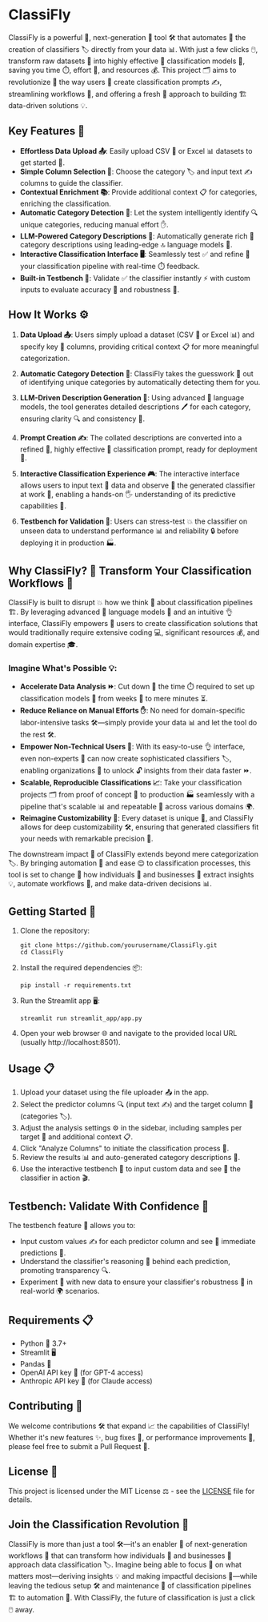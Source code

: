 # ClassiFly

ClassiFly is a powerful 💪, next-generation 🔄 tool 🛠️ that automates 🤖 the creation of classifiers 🏷️ directly from your data 📊. With just a few clicks 🖱️, transform raw datasets 📂 into highly effective 💯 classification models 🧠, saving you time ⏱️, effort 💪, and resources 💰. This project 🗂️ aims to revolutionize 🌟 the way users 👥 create classification prompts ✍️, streamlining workflows 🚀, and offering a fresh 🍃 approach to building 🏗️ data-driven solutions 💡.

## Key Features 🔑

- **Effortless Data Upload 📤**: Easily upload CSV 📄 or Excel 📊 datasets to get started 🚀.
- **Simple Column Selection 📑**: Choose the category 🏷️ and input text ✍️ columns to guide the classifier.
- **Contextual Enrichment 📚**: Provide additional context 📋 for categories, enriching the classification.
- **Automatic Category Detection 🤖**: Let the system intelligently identify 🔍 unique categories, reducing manual effort ✋.
- **LLM-Powered Category Descriptions 📝**: Automatically generate rich 💎 category descriptions using leading-edge 🔝 language models 🤖.
- **Interactive Classification Interface 🖥️**: Seamlessly test ✅ and refine 🔄 your classification pipeline with real-time ⏱️ feedback.
- **Built-in Testbench 🧪**: Validate ✅ the classifier instantly ⚡ with custom inputs to evaluate accuracy 🎯 and robustness 💪.

## How It Works ⚙️

1. **Data Upload 📤**: Users simply upload a dataset (CSV 📄 or Excel 📊) and specify key 🔑 columns, providing critical context 📋 for more meaningful categorization.

2. **Automatic Category Detection 🤖**: ClassiFly takes the guesswork 🤔 out of identifying unique categories by automatically detecting them for you.

3. **LLM-Driven Description Generation 📝**: Using advanced 🚀 language models, the tool generates detailed descriptions 🖊️ for each category, ensuring clarity 🔍 and consistency 📏.

4. **Prompt Creation ✍️**: The collated descriptions are converted into a refined 🔄, highly effective 💯 classification prompt, ready for deployment 🚀.

5. **Interactive Classification Experience 🎮**: The interactive interface allows users to input text 📝 data and observe 👀 the generated classifier at work 💼, enabling a hands-on 🖐️ understanding of its predictive capabilities 🧠.

6. **Testbench for Validation 🧪**: Users can stress-test 💥 the classifier on unseen data to understand performance 📊 and reliability 🔒 before deploying it in production 🏭.

## Why ClassiFly? 🤔 Transform Your Classification Workflows 🔄

ClassiFly is built to disrupt 💥 how we think 💭 about classification pipelines 🏗️. By leveraging advanced 🚀 language models 🤖 and an intuitive 👌 interface, ClassiFly empowers 💪 users to create classification solutions that would traditionally require extensive coding 💻, significant resources 💰, and domain expertise 🎓.

### Imagine What's Possible 💡:
- **Accelerate Data Analysis ⏩**: Cut down 🔪 the time ⏱️ required to set up classification models 🧠 from weeks 📅 to mere minutes ⏳.
- **Reduce Reliance on Manual Efforts ✋**: No need for domain-specific labor-intensive tasks 🛠️—simply provide your data 📊 and let the tool do the rest 🛠️.
- **Empower Non-Technical Users 💪**: With its easy-to-use 👌 interface, even non-experts 👥 can now create sophisticated classifiers 🏷️, enabling organizations 🏢 to unlock 🔓 insights from their data faster ⏩.
- **Scalable, Reproducible Classifications 📈**: Take your classification projects 🗂️ from proof of concept 📄 to production 🏭 seamlessly with a pipeline that's scalable 📊 and repeatable 🔁 across various domains 🌍.
- **Reimagine Customizability 🎨**: Every dataset is unique 🌟, and ClassiFly allows for deep customizability 🛠️, ensuring that generated classifiers fit your needs with remarkable precision 🎯.

The downstream impact 🌊 of ClassiFly extends beyond mere categorization 🏷️. By bringing automation 🤖 and ease 😌 to classification processes, this tool is set to change 🔄 how individuals 👥 and businesses 🏢 extract insights 💡, automate workflows 🔄, and make data-driven decisions 📊.

## Getting Started 🚀

1. Clone the repository:
   ```
   git clone https://github.com/yourusername/ClassiFly.git
   cd ClassiFly
   ```

2. Install the required dependencies 📦:
   ```
   pip install -r requirements.txt
   ```

3. Run the Streamlit app 🖥️:
   ```
   streamlit run streamlit_app/app.py
   ```

4. Open your web browser 🌐 and navigate to the provided local URL (usually http://localhost:8501).

## Usage 📋

1. Upload your dataset using the file uploader 📤 in the app.
2. Select the predictor columns 🔍 (input text ✍️) and the target column 🎯 (categories 🏷️).
3. Adjust the analysis settings ⚙️ in the sidebar, including samples per target 🎯 and additional context 📋.
4. Click "Analyze Columns" to initiate the classification process 🔄.
5. Review the results 📊 and auto-generated category descriptions 📝.
6. Use the interactive testbench 🧪 to input custom data and see 👀 the classifier in action 🎬.

## Testbench: Validate With Confidence 💯

The testbench feature 🧪 allows you to:
- Input custom values ✍️ for each predictor column and see 👀 immediate predictions 🔮.
- Understand the classifier's reasoning 🧠 behind each prediction, promoting transparency 🔍.
- Experiment 🧪 with new data to ensure your classifier's robustness 💪 in real-world 🌍 scenarios.

## Requirements 📋

- Python 🐍 3.7+
- Streamlit 🖥️
- Pandas 🐼
- OpenAI API key 🔑 (for GPT-4 access)
- Anthropic API key 🔑 (for Claude access)

## Contributing 🤝

We welcome contributions 🛠️ that expand 📈 the capabilities of ClassiFly! Whether it's new features ✨, bug fixes 🐛, or performance improvements 🚀, please feel free to submit a Pull Request 🔄.

## License 📜

This project is licensed under the MIT License ⚖️ - see the [LICENSE](LICENSE) file for details.

## Join the Classification Revolution 🚀

ClassiFly is more than just a tool 🛠️—it's an enabler 🔑 of next-generation workflows 🔄 that can transform how individuals 👥 and businesses 🏢 approach data classification 🏷️. Imagine being able to focus 🎯 on what matters most—deriving insights 💡 and making impactful decisions 🧠—while leaving the tedious setup 🛠️ and maintenance 🧹 of classification pipelines 🏗️ to automation 🤖. With ClassiFly, the future of classification is just a click 🖱️ away.

